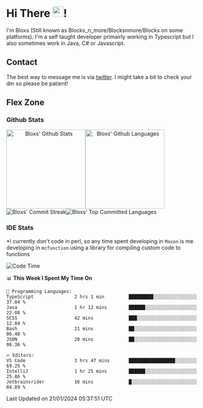 # Hi There <img src="https://media.giphy.com/media/hvRJCLFzcasrR4ia7z/giphy.gif" width="28">!
I'm Bloxs (Still known as Blocks_n_more/Blocksnmore/Blocks on some platforms). I'm a self taught developer primairly working in Typescript but I also sometimes work in Java, C# or Javascript. 

## Contact
The best way to message me is via [twitter](https://twitter.com/blocksnmore). I might take a bit to check your dm so please be patient!

## Flex Zone
### Github Stats
<div style="display: flex;" align="center">
  <img src="https://readme-stats-gules.vercel.app/api?username=Blocksnmore&bg_color=23272A&show_icons=true&count_private=true&title_color=fff&text_color=fff&icon_color=3d34eb&hide_border=true&border_radius=10" alt="Bloxs' Github Stats" style="height: 13rem" />
 <img src="https://readme-stats-gules.vercel.app/api/top-langs/?username=Blocksnmore&layout=donut&count_private=true&hide_border=true&bg_color=23272A&title_color=fff&text_color=fff&icon_color=3d34eb&border_radius=10" alt="Bloxs' Github Languages" style="height: 13rem;" />
</div>
<div style="display: flex;" align="center">
  <img src="https://streak-stats.demolab.com?user=Blocksnmore&theme=github-dark-blue&hide_border=true" alt="Bloxs' Commit Streak">
  <img src="http://github-profile-summary-cards.vercel.app/api/cards/most-commit-language?username=Blocksnmore&theme=github_dark" alt="Bloxs' Top Committed Languages">
</div>

### IDE Stats
*I currently don't code in perl, so any time spent developing in `Mason` is me developing in `mcfunction` using a library for compiling custom code to functions
<!--START_SECTION:waka-->
![Code Time](http://img.shields.io/badge/Code%20Time-716%20hrs%202%20mins-blue)

📊 **This Week I Spent My Time On** 

```text
💬 Programming Languages: 
TypeScript               2 hrs 1 min         █████████░░░░░░░░░░░░░░░░   37.04 % 
Java                     1 hr 12 mins        ██████░░░░░░░░░░░░░░░░░░░   22.08 % 
SCSS                     42 mins             ███░░░░░░░░░░░░░░░░░░░░░░   12.84 % 
Bash                     21 mins             ██░░░░░░░░░░░░░░░░░░░░░░░   06.40 % 
JSON                     20 mins             ██░░░░░░░░░░░░░░░░░░░░░░░   06.36 % 

🔥 Editors: 
VS Code                  3 hrs 47 mins       █████████████████░░░░░░░░   69.25 % 
IntelliJ                 1 hr 25 mins        ██████░░░░░░░░░░░░░░░░░░░   25.86 % 
Jetbrainsrider           16 mins             █░░░░░░░░░░░░░░░░░░░░░░░░   04.89 % 
```


 Last Updated on 21/01/2024 05:37:51 UTC
<!--END_SECTION:waka-->
